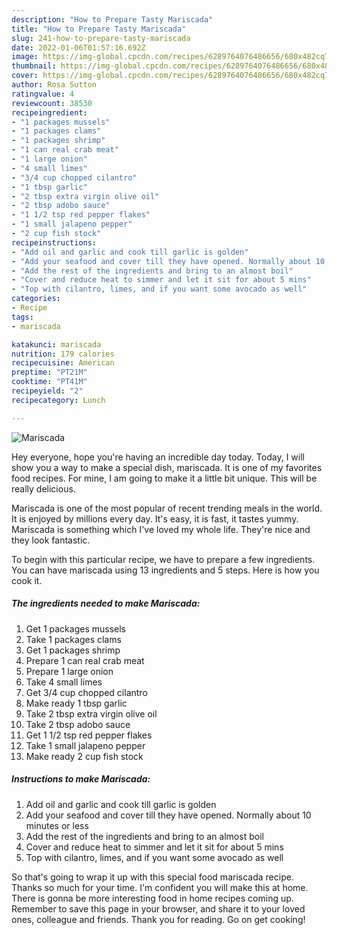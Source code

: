 ```yaml
---
description: "How to Prepare Tasty Mariscada"
title: "How to Prepare Tasty Mariscada"
slug: 241-how-to-prepare-tasty-mariscada
date: 2022-01-06T01:57:16.692Z
image: https://img-global.cpcdn.com/recipes/6289764076486656/680x482cq70/mariscada-recipe-main-photo.jpg
thumbnail: https://img-global.cpcdn.com/recipes/6289764076486656/680x482cq70/mariscada-recipe-main-photo.jpg
cover: https://img-global.cpcdn.com/recipes/6289764076486656/680x482cq70/mariscada-recipe-main-photo.jpg
author: Rosa Sutton
ratingvalue: 4
reviewcount: 38530
recipeingredient:
- "1 packages mussels"
- "1 packages clams"
- "1 packages shrimp"
- "1 can real crab meat"
- "1 large onion"
- "4 small limes"
- "3/4 cup chopped cilantro"
- "1 tbsp garlic"
- "2 tbsp extra virgin olive oil"
- "2 tbsp adobo sauce"
- "1 1/2 tsp red pepper flakes"
- "1 small jalapeno pepper"
- "2 cup fish stock"
recipeinstructions:
- "Add oil and garlic and cook till garlic is golden"
- "Add your seafood and cover till they have opened. Normally about 10 minutes or less"
- "Add the rest of the ingredients and bring to an almost boil"
- "Cover and reduce heat to simmer and let it sit for about 5 mins"
- "Top with cilantro, limes, and if you want some avocado as well"
categories:
- Recipe
tags:
- mariscada

katakunci: mariscada 
nutrition: 179 calories
recipecuisine: American
preptime: "PT21M"
cooktime: "PT41M"
recipeyield: "2"
recipecategory: Lunch

---
```



![Mariscada](https://img-global.cpcdn.com/recipes/6289764076486656/680x482cq70/mariscada-recipe-main-photo.jpg)

Hey everyone, hope you're having an incredible day today. Today, I will show you a way to make a special dish, mariscada. It is one of my favorites food recipes. For mine, I am going to make it a little bit unique. This will be really delicious.



Mariscada is one of the most popular of recent trending meals in the world. It is enjoyed by millions every day. It's easy, it is fast, it tastes yummy. Mariscada is something which I've loved my whole life. They're nice and they look fantastic.


To begin with this particular recipe, we have to prepare a few ingredients. You can have mariscada using 13 ingredients and 5 steps. Here is how you cook it.

<!--inarticleads1-->

##### The ingredients needed to make Mariscada:

1. Get 1 packages mussels
1. Take 1 packages clams
1. Get 1 packages shrimp
1. Prepare 1 can real crab meat
1. Prepare 1 large onion
1. Take 4 small limes
1. Get 3/4 cup chopped cilantro
1. Make ready 1 tbsp garlic
1. Take 2 tbsp extra virgin olive oil
1. Take 2 tbsp adobo sauce
1. Get 1 1/2 tsp red pepper flakes
1. Take 1 small jalapeno pepper
1. Make ready 2 cup fish stock




<!--inarticleads2-->

##### Instructions to make Mariscada:

1. Add oil and garlic and cook till garlic is golden
1. Add your seafood and cover till they have opened. Normally about 10 minutes or less
1. Add the rest of the ingredients and bring to an almost boil
1. Cover and reduce heat to simmer and let it sit for about 5 mins
1. Top with cilantro, limes, and if you want some avocado as well




So that's going to wrap it up with this special food mariscada recipe. Thanks so much for your time. I'm confident you will make this at home. There is gonna be more interesting food in home recipes coming up. Remember to save this page in your browser, and share it to your loved ones, colleague and friends. Thank you for reading. Go on get cooking!
